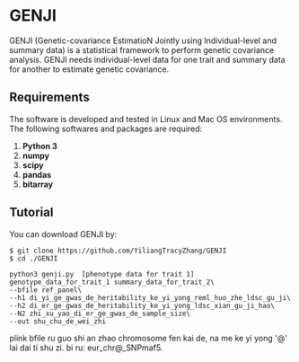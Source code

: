 # GENJI

GENJI (Genetic-covariance EstimatioN Jointly using Individual-level and summary data) is a statistical framework to perform genetic covariance analysis. GENJI needs individual-level data for one trait and summary data for another to estimate genetic covariance.

## Requirements

The software is developed and tested in Linux and Mac OS environments. The following softwares and packages are required:

1. **Python 3**
2. **numpy**
3. **scipy**
4. **pandas**
6. **bitarray**

## Tutorial

You can download GENJI by:

```
$ git clone https://github.com/YiliangTracyZhang/GENJI
$ cd ./GENJI
```

```
python3 genji.py  [phenotype data for trait 1] genotype_data_for_trait_1 summary_data_for_trait_2\
--bfile ref_panel\
--h1 di_yi_ge_gwas_de_heritability_ke_yi_yong_reml_huo_zhe_ldsc_gu_ji\
--h2 di_er_ge_gwas_de_heritability_ke_yi_yong_ldsc_xian_gu_ji_hao\
--N2 zhi_xu_yao_di_er_ge_gwas_de_sample_size\
--out shu_chu_de_wei_zhi
```

plink bfile ru guo shi an zhao chromosome fen kai de, na me ke yi yong '@' lai dai ti shu zi. bi ru: eur_chr@_SNPmaf5.
